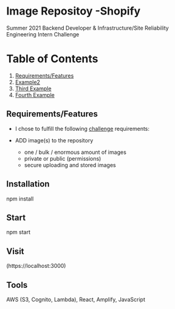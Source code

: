 # Image Repositoy -Shopify

Summer 2021 Backend Developer & Infrastructure/Site Reliability Engineering Intern Challenge

# Table of Contents
1. [Requirements/Features](#Requirements/Features)
2. [Example2](#example2)
3. [Third Example](#third-example)
4. [Fourth Example](#fourth-examplehttpwwwfourthexamplecom)

## Requirements/Features

- I chose to fulfill the following [challenge](https://docs.google.com/document/d/1ZKRywXQLZWOqVOHC4JkF3LqdpO3Llpfk_CkZPR8bjak/edit) requirements:
                  
- ADD image(s) to the repository
  - one / bulk / enormous amount of images
  - private or public (permissions)
  - secure uploading and stored images

## Installation

npm install

## Start

npm start

## Visit

(https://localhost:3000)

## Tools

 AWS (S3, Cognito, Lambda), React, Amplify, JavaScript
